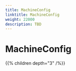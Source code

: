 ```yaml
---
title: MachineConfig
linktitle: MachineConfig
weight: 22000
description: TBD
---
```


# MachineConfig
{{% children depth="3" /%}}